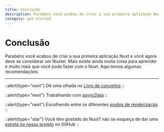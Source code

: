 ```yaml
---
title: Conclusão
description: Parabéns você acabou de criar a sua primeira aplicação Nuxt e você agora deve se considerar um Nuxter. Mais existe ainda muita coisa para aprender e muito mais que você pode fazer com o Nuxt. Aqui temos algumas recomendações.
category: get-started
---
```


# Conclusão

Parabéns você acabou de criar a sua primeira aplicação Nuxt e você agora deve se considerar um Nuxter. Mais existe ainda muita coisa para aprender e muito mais que você pode fazer com o Nuxt. Aqui temos algumas recomendações.

---

::alert{type="next"}
Dê uma olhada no [Livro de conceitos](../concepts/views)
::

::alert{type="next"}
Trabalhando com [asyncData](/docs/features/data-fetching#async-data)
::

::alert{type="next"}
Escolhendo entre os diferentes [modos de renderização](/docs/features/rendering-modes)
::

::alert{type="star"}
Você têm gostado do Nuxt? não se esqueça de dar uma [estrela no nosso projeto](https://github.com/nuxt/nuxt) on GitHub
::
